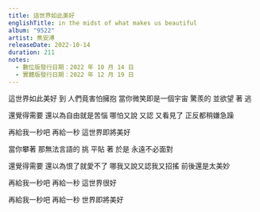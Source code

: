 ```yaml
---
title: 這世界如此美好
englishTitle: in the midst of what makes us beautiful
album: "9522"
artist: 焦安溥
releaseDate: 2022-10-14
duration: 211
notes:
  - 數位版發行日期：2022 年 10 月 14 日
  - 實體版發行日期：2022 年 12 月 19 日
---
```

這世界如此美好
到 人們竟害怕擁抱
當你微笑即是一個宇宙
驚羨的 並欲望 著 逃

還覺得需要
還以為自由就是苦惱
哪怕又說 又認 又看見了
正反都稍嫌急躁

再給我一秒吧
再給一秒
這世界即將美好

當你攀著 那無法言語的 挑
平貼 著 於是 永遠不必面對

還覺得需要
還以為恨了就愛不了
哪我又說又認我又招搖
前後還是太美妙

再給我一秒吧
再給一秒
這世界很好

再給我一秒吧
再給一秒
世界即將美好